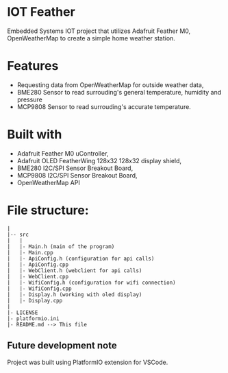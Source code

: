# IOT Feather
Embedded Systems IOT project that utilizes Adafruit Feather M0, OpenWeatherMap
to create a simple home weather station.

# Features
- Requesting data from OpenWeatherMap for outside weather data,
- BME280 Sensor to read surrouding's general temperature, humidity and pressure
- MCP9808 Sensor to read surrouding's accurate temperature.

# Built with
- Adafruit Feather M0 uController,
- Adafruit OLED FeatherWing 128x32 128x32 display shield,
- BME280 I2C/SPI Sensor Breakout Board,
- MCP9808 I2C/SPI Sensor Breakout Board,
- OpenWeatherMap API


# File structure:
```
|
|-- src
|   |
|   |- Main.h (main of the program)
|   |- Main.cpp
|   |- ApiConfig.h (configuration for api calls)
|   |- ApiConfig.cpp
|   |- WebClient.h (webclient for api calls)
|   |- WebClient.cpp
|   |- WifiConfig.h (configuration for wifi connection)
|   |- WifiConfig.cpp
|   |- Display.h (working with oled display)
|   |- Display.cpp
|
|- LICENSE
|- platformio.ini
|- README.md --> This file
```

## Future development note
Project was built using PlatformIO extension for VSCode.